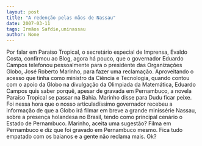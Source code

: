 ```yaml
---
layout: post
title: "A redenção pelas mãos de Nassau"
date: 2007-03-11
tags: Irmãos Safdie,uninassau
author: None
---
```

Por falar em Paraíso Tropical, o secretário especial de Imprensa, Evaldo Costa, confirmou ao Blog, agora há pouco, que o governador Eduardo Campos telefonou pessoalmente para o presidente das Organizações Globo, José Roberto Marinho, para fazer uma reclamação.
Aproveitando o acesso que tinha como ministro da Ciência e Tecnologia, quando contou com o apoio da Globo na divulgação da Olimpiada da Matemática, Eduardo Campos quis saber porquê, apesar de gravada em Pernambuco, a novela Paraíso Tropical se passar na Bahia.
Marinho disse para Dudu ficar peixe.
Foi nessa hora que o nosso articuladíssimo governador recebeu a informação de que a Globo irá filmar em breve a grande minissérie Nassau, sobre a presença holandesa no Brasil, tendo como principal cenário o Estado de Pernambuco.
Marinho, aceita uma sugestão? 
Filma em Pernambuco e diz que foi gravado em Pernambuco mesmo. Fica tudo empatado com os baianos e a gente não reclama mais. Ok? 